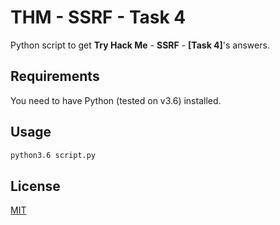 # THM - SSRF - Task 4
Python script to get **Try Hack Me** - **SSRF** - **[Task 4]**'s answers.

## Requirements
You need to have Python (tested on v3.6) installed.

## Usage
```bash
python3.6 script.py
```

## License
[MIT](https://choosealicense.com/licenses/mit/)